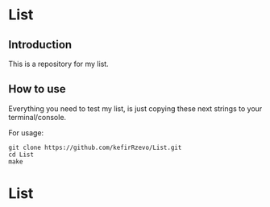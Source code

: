 # List

## Introduction

This is a repository for my list. 

## How to use

Everything you need to test my list, is just copying these next strings to your terminal/console.

For usage:

```
git clone https://github.com/kefirRzevo/List.git
cd List
make
```
# List
